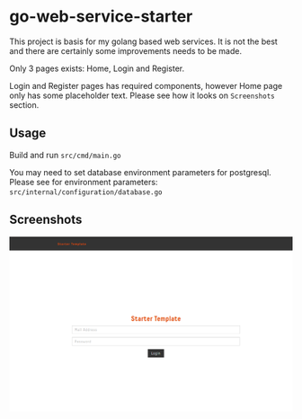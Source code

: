 # go-web-service-starter

This project is basis for my golang based web services. It is not the best and there are certainly some improvements 
needs to be made.

Only 3 pages exists: Home, Login and Register.

Login and Register pages has required components, however Home page only has some placeholder text. Please see how it looks on `Screenshots` section.

## Usage

Build and run `src/cmd/main.go`

You may need to set database environment parameters for postgresql. Please see for environment parameters: 
`src/internal/configuration/database.go`

## Screenshots

![Login Screen](https://github.com/oguzhand95/go-web-service-starter/raw/master/screenshots/login.PNG)
